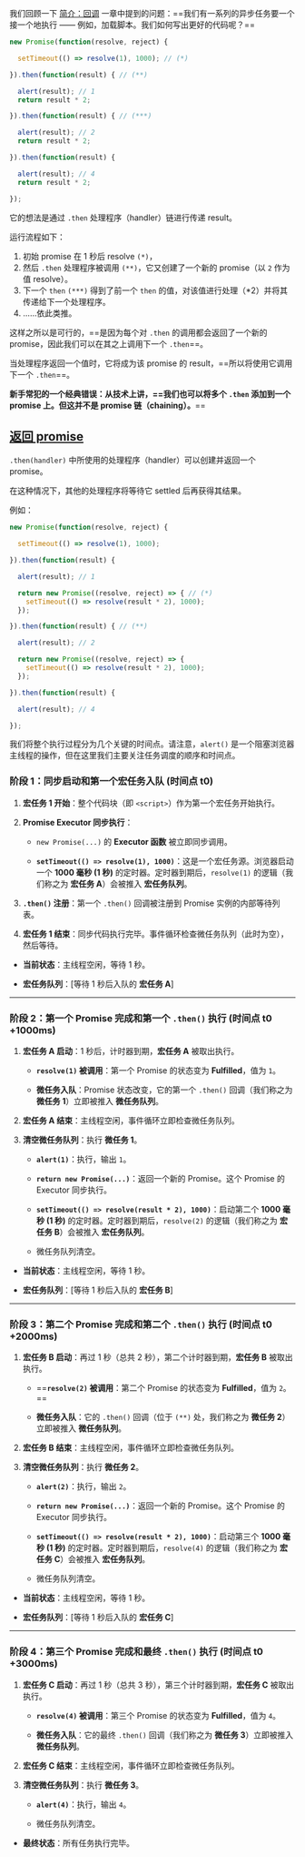我们回顾一下 [简介：回调](https://zh.javascript.info/callbacks) 一章中提到的问题：==我们有一系列的异步任务要一个接一个地执行 —— 例如，加载脚本。我们如何写出更好的代码呢？==

```js
new Promise(function(resolve, reject) {

  setTimeout(() => resolve(1), 1000); // (*)

}).then(function(result) { // (**)

  alert(result); // 1
  return result * 2;

}).then(function(result) { // (***)

  alert(result); // 2
  return result * 2;

}).then(function(result) {

  alert(result); // 4
  return result * 2;

});
```

它的想法是通过 `.then` 处理程序（handler）链进行传递 result。

运行流程如下：

1. 初始 promise 在 1 秒后 resolve `(*)`，
2. 然后 `.then` 处理程序被调用 `(**)`，它又创建了一个新的 promise（以 `2` 作为值 resolve）。
3. 下一个 `then` `(***)` 得到了前一个 `then` 的值，对该值进行处理（*2）并将其传递给下一个处理程序。
4. ……依此类推。

这样之所以是可行的，==是因为每个对 `.then` 的调用都会返回了一个新的 promise，因此我们可以在其之上调用下一个 `.then`==。

当处理程序返回一个值时，它将成为该 promise 的 result，==所以将使用它调用下一个 `.then`==。

**新手常犯的一个经典错误：从技术上讲，==我们也可以将多个 `.then` 添加到一个 promise 上。但这并不是 promise 链（chaining）。**==

## [返回 promise](https://zh.javascript.info/promise-chaining#fan-hui-promise)

`.then(handler)` 中所使用的处理程序（handler）可以创建并返回一个 promise。

在这种情况下，其他的处理程序将等待它 settled 后再获得其结果。

例如：
``` js
new Promise(function(resolve, reject) {

  setTimeout(() => resolve(1), 1000);

}).then(function(result) {

  alert(result); // 1

  return new Promise((resolve, reject) => { // (*)
    setTimeout(() => resolve(result * 2), 1000);
  });

}).then(function(result) { // (**)

  alert(result); // 2

  return new Promise((resolve, reject) => {
    setTimeout(() => resolve(result * 2), 1000);
  });

}).then(function(result) {

  alert(result); // 4

});
```

我们将整个执行过程分为几个关键的时间点。请注意，`alert()` 是一个阻塞浏览器主线程的操作，但在这里我们主要关注任务调度的顺序和时间点。

### 阶段 1：同步启动和第一个宏任务入队 (时间点 t0​)

1. **宏任务 1 开始**：整个代码块（即 `<script>`）作为第一个宏任务开始执行。
    
2. **Promise Executor 同步执行**：
    
    - `new Promise(...)` 的 **Executor 函数** 被立即同步调用。
        
    - **`setTimeout(() => resolve(1), 1000)`**：这是一个宏任务源。浏览器启动一个 **1000 毫秒 (1 秒)** 的定时器。定时器到期后，`resolve(1)` 的逻辑（我们称之为 **宏任务 A**）会被推入 **宏任务队列**。
        
3. **`.then()` 注册**：第一个 `.then()` 回调被注册到 Promise 实例的内部等待列表。
    
4. **宏任务 1 结束**：同步代码执行完毕。事件循环检查微任务队列（此时为空），然后等待。
    

- **当前状态**：主线程空闲，等待 1 秒。
    
- **宏任务队列**：[等待 1 秒后入队的 **宏任务 A**]
    

---

### 阶段 2：第一个 Promise 完成和第一个 `.then()` 执行 (时间点 t0​+1000ms)

1. **宏任务 A 启动**：1 秒后，计时器到期，**宏任务 A** 被取出执行。
    
    - **`resolve(1)` 被调用**：第一个 Promise 的状态变为 **Fulfilled**，值为 `1`。
        
    - **微任务入队**：Promise 状态改变，它的第一个 `.then()` 回调（我们称之为 **微任务 1**）立即被推入 **微任务队列**。
        
2. **宏任务 A 结束**：主线程空闲，事件循环立即检查微任务队列。
    
3. **清空微任务队列**：执行 **微任务 1**。
    
    - **`alert(1)`**：执行，输出 `1`。
        
    - **`return new Promise(...)`**：返回一个新的 Promise。这个 Promise 的 Executor 同步执行。
        
    - **`setTimeout(() => resolve(result * 2), 1000)`**：启动第二个 **1000 毫秒 (1 秒)** 的定时器。定时器到期后，`resolve(2)` 的逻辑（我们称之为 **宏任务 B**）会被推入 **宏任务队列**。
        
    - 微任务队列清空。
        

- **当前状态**：主线程空闲，等待 1 秒。
    
- **宏任务队列**：[等待 1 秒后入队的 **宏任务 B**]
    

---

### 阶段 3：第二个 Promise 完成和第二个 `.then()` 执行 (时间点 t0​+2000ms)

1. **宏任务 B 启动**：再过 1 秒（总共 2 秒），第二个计时器到期，**宏任务 B** 被取出执行。
    
    - ==**`resolve(2)` 被调用**：第二个 Promise 的状态变为 **Fulfilled**，值为 `2`。==
        
    - **微任务入队**：它的 `.then()` 回调（位于 `(**)` 处，我们称之为 **微任务 2**）立即被推入 **微任务队列**。
        
2. **宏任务 B 结束**：主线程空闲，事件循环立即检查微任务队列。
    
3. **清空微任务队列**：执行 **微任务 2**。
    
    - **`alert(2)`**：执行，输出 `2`。
        
    - **`return new Promise(...)`**：返回一个新的 Promise。这个 Promise 的 Executor 同步执行。
        
    - **`setTimeout(() => resolve(result * 2), 1000)`**：启动第三个 **1000 毫秒 (1 秒)** 的定时器。定时器到期后，`resolve(4)` 的逻辑（我们称之为 **宏任务 C**）会被推入 **宏任务队列**。
        
    - 微任务队列清空。
        

- **当前状态**：主线程空闲，等待 1 秒。
    
- **宏任务队列**：[等待 1 秒后入队的 **宏任务 C**]
    

---

### 阶段 4：第三个 Promise 完成和最终 `.then()` 执行 (时间点 t0​+3000ms)

1. **宏任务 C 启动**：再过 1 秒（总共 3 秒），第三个计时器到期，**宏任务 C** 被取出执行。
    
    - **`resolve(4)` 被调用**：第三个 Promise 的状态变为 **Fulfilled**，值为 `4`。
        
    - **微任务入队**：它的最终 `.then()` 回调（我们称之为 **微任务 3**）立即被推入 **微任务队列**。
        
2. **宏任务 C 结束**：主线程空闲，事件循环立即检查微任务队列。
    
3. **清空微任务队列**：执行 **微任务 3**。
    
    - **`alert(4)`**：执行，输出 `4`。
        
    - 微任务队列清空。
        

- **最终状态**：所有任务执行完毕。
